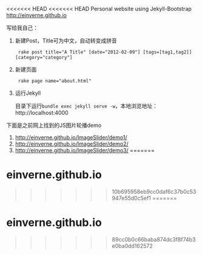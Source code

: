 <<<<<<< HEAD
<<<<<<< HEAD
Personal website using Jekyll-Bootstrap  
http://einverne.github.io

写给我自己：

1. 新建Post，Title可为中文，自动转变成拼音

		rake post title="A Title" [date="2012-02-09"] [tags=[tag1,tag2]] [category="category"]

2. 新建页面

		rake page name="about.html"

3. 运行Jekyll

	目录下运行`bundle exec jekyll serve -w`，本地浏览地址：http://localhost:4000

下面是之前网上找到的JS图片轮播demo

1. http://einverne.github.io/ImageSlider/demo1/
2. http://einverne.github.io/ImageSlider/demo2/
3. http://einverne.github.io/ImageSlider/demo3/
=======
# einverne.github.io
>>>>>>> 10b695958eb9cc0daf6c37b0c53947e55d0c5ef1
=======
# einverne.github.io
>>>>>>> 89cc0b0c66baba874dc3f8f74b3e0ba0dd162572
